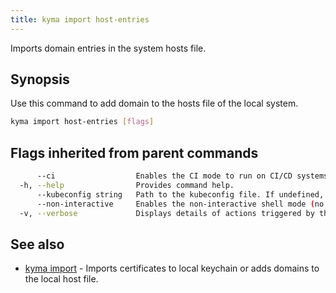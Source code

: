```yaml
---
title: kyma import host-entries
---
```


Imports domain entries in the system hosts file.

## Synopsis

Use this command to add domain to the hosts file of the local system.


```bash
kyma import host-entries [flags]
```

## Flags inherited from parent commands

```bash
      --ci                  Enables the CI mode to run on CI/CD systems. It avoids any user interaction (such as no dialog prompts) and ensures that logs are formatted properly in log files (such as no spinners for CLI steps).
  -h, --help                Provides command help.
      --kubeconfig string   Path to the kubeconfig file. If undefined, Kyma CLI uses the KUBECONFIG environment variable, or falls back "/$HOME/.kube/config".
      --non-interactive     Enables the non-interactive shell mode (no colorized output, no spinner)
  -v, --verbose             Displays details of actions triggered by the command.
```

## See also

* [kyma import](#kyma-import-kyma-import)	 - Imports certificates to local keychain or adds domains to the local host file.

